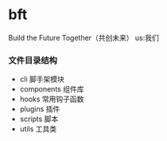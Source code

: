 # bft
Build the Future Together（共创未来） us:我们

### 文件目录结构
- cli 脚手架模块
- components 组件库
- hooks 常用钩子函数
- plugins 插件
- scripts 脚本
- utils 工具类

